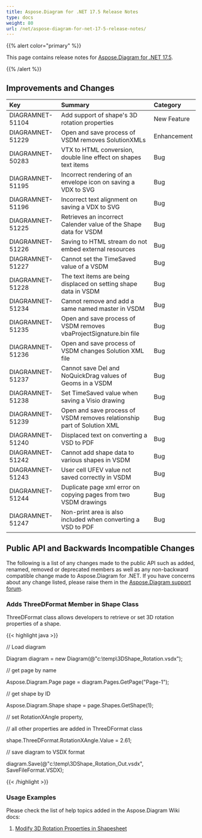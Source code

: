 ```yaml
---
title: Aspose.Diagram for .NET 17.5 Release Notes
type: docs
weight: 80
url: /net/aspose-diagram-for-net-17-5-release-notes/
---
```


{{% alert color="primary" %}} 

This page contains release notes for [Aspose.Diagram for .NET 17.5](https://www.nuget.org/packages/Aspose.Diagram/17.5.0).

{{% /alert %}} 
## **Improvements and Changes**

|**Key**|**Summary**|**Category**|
| :- | :- | :- |
|DIAGRAMNET-51104|Add support of shape's 3D rotation properties|New Feature|
|DIAGRAMNET-51229|Open and save process of VSDM removes SolutionXMLs|Enhancement|
|DIAGRAMNET-50283|VTX to HTML conversion, double line effect on shapes text items|Bug|
|DIAGRAMNET-51195|Incorrect rendering of an envelope icon on saving a VDX to SVG|Bug|
|DIAGRAMNET-51196|Incorrect text alignment on saving a VDX to SVG|Bug|
|DIAGRAMNET-51225|Retrieves an incorrect Calender value of the Shape data for VSDM|Bug|
|DIAGRAMNET-51226|Saving to HTML stream do not embed external resources|Bug|
|DIAGRAMNET-51227|Cannot set the TimeSaved value of a VSDM|Bug|
|DIAGRAMNET-51228|The text items are being displaced on setting shape data in VSDM|Bug|
|DIAGRAMNET-51234|Cannot remove and add a same named master in VSDM|Bug|
|DIAGRAMNET-51235|Open and save process of VSDM removes vbaProjectSignature.bin file|Bug|
|DIAGRAMNET-51236|Open and save process of VSDM changes Solution XML file|Bug|
|DIAGRAMNET-51237|Cannot save Del and NoQuickDrag values of Geoms in a VSDM|Bug|
|DIAGRAMNET-51238|Set TimeSaved value when saving a Visio drawing|Bug|
|DIAGRAMNET-51239|Open and save process of VSDM removes relationship part of Solution XML|Bug|
|DIAGRAMNET-51240|Displaced text on converting a VSD to PDF|Bug|
|DIAGRAMNET-51242|Cannot add shape data to various shapes in VSDM|Bug|
|DIAGRAMNET-51243|User cell UFEV value not saved correctly in VSDM|Bug|
|DIAGRAMNET-51244|Duplicate page xml error on copying pages from two VSDM drawings|Bug|
|DIAGRAMNET-51247|Non-print area is also included when converting a VSD to PDF|Bug|
## **Public API and Backwards Incompatible Changes**
The following is a list of any changes made to the public API such as added, renamed, removed or deprecated members as well as any non-backward compatible change made to Aspose.Diagram for .NET. If you have concerns about any change listed, please raise them in the [Aspose.Diagram support forum](https://forum.aspose.com/c/diagram/17).
### **Adds ThreeDFormat Member in Shape Class**
ThreeDFormat class allows developers to retrieve or set 3D rotation properties of a shape.

{{< highlight java >}}

 // Load diagram

Diagram diagram = new Diagram(@"c:\temp\3DShape_Rotation.vsdx");

// get page by name

Aspose.Diagram.Page page = diagram.Pages.GetPage("Page-1");

// get shape by ID

Aspose.Diagram.Shape shape = page.Shapes.GetShape(1);

// set RotationXAngle property, 

// all other properties are added in ThreeDFormat class

shape.ThreeDFormat.RotationXAngle.Value = 2.61;

// save diagram to VSDX format

diagram.Save(@"c:\temp\3DShape_Rotation_Out.vsdx", SaveFileFormat.VSDX);

{{< /highlight >}}
### **Usage Examples**
Please check the list of help topics added in the Aspose.Diagram Wiki docs: 

1. [Modify 3D Rotation Properties in Shapesheet](/diagram/net/3d-rotation-effects-in-a-visio-drawing/#id-3drotationeffectsinavisiodrawing-set3drotationpropertiesinshapesheet)
